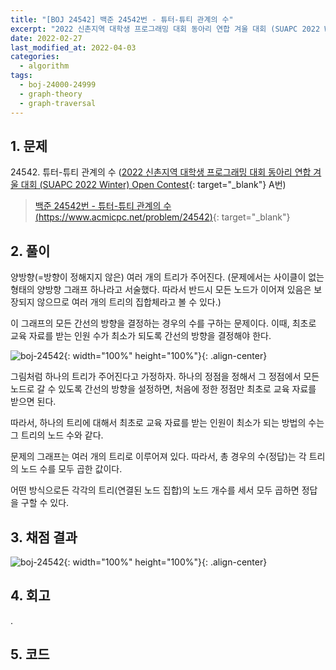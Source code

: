 ```yaml
---
title: "[BOJ 24542] 백준 24542번 - 튜터-튜티 관계의 수"
excerpt: "2022 신촌지역 대학생 프로그래밍 대회 동아리 연합 겨울 대회 (SUAPC 2022 Winter) Open Contest A번 - 백준 24542번 튜터-튜티 관계의 수 풀이"
date: 2022-02-27
last_modified_at: 2022-04-03
categories:
  - algorithm
tags:
  - boj-24000-24999
  - graph-theory
  - graph-traversal
---
```


## 1. 문제
$24542$. 튜터-튜티 관계의 수 ([2022 신촌지역 대학생 프로그래밍 대회 동아리 연합 겨울 대회 (SUAPC 2022 Winter) Open Contest](https://burningfalls.github.io/contest/2022-suapc-baekjoon-contest/){: target="_blank"} A번)

> [백준 24542번 - 튜터-튜티 관계의 수 (https://www.acmicpc.net/problem/24542)](https://www.acmicpc.net/problem/24542){: target="_blank"}

## 2. 풀이

양방향(=방향이 정해지지 않은) 여러 개의 트리가 주어진다. (문제에서는 사이클이 없는 형태의 양방향 그래프 하나라고 서술했다. 따라서 반드시 모든 노드가 이어져 있음은 보장되지 않으므로 여러 개의 트리의 집합체라고 볼 수 있다.) 

이 그래프의 모든 간선의 방향을 결정하는 경우의 수를 구하는 문제이다. 이때, 최초로 교육 자료를 받는 인원 수가 최소가 되도록 간선의 방향을 결정해야 한다. 

![boj-24542](https://user-images.githubusercontent.com/30232837/161430267-2cc08822-a779-46d1-9667-b08a70793818.png "boj-24542"){: width="100%" height="100%"}{: .align-center}

그림처럼 하나의 트리가 주어진다고 가정하자. 하나의 정점을 정해서 그 정점에서 모든 노드로 갈 수 있도록 간선의 방향을 설정하면, 처음에 정한 정점만 최초로 교육 자료를 받으면 된다. 

따라서, 하나의 트리에 대해서 최초로 교육 자료를 받는 인원이 최소가 되는 방법의 수는 그 트리의 노드 수와 같다. 

문제의 그래프는 여러 개의 트리로 이루어져 있다. 따라서, 총 경우의 수(정답)는 각 트리의 노드 수를 모두 곱한 값이다. 

어떤 방식으로든 각각의 트리(연결된 노드 집합)의 노드 개수를 세서 모두 곱하면 정답을 구할 수 있다.

## 3. 채점 결과

![boj-24542](https://user-images.githubusercontent.com/30232837/161430314-129695d5-c6c5-47f0-93fc-4e6855931267.png "boj-24542"){: width="100%" height="100%"}{: .align-center}

## 4. 회고

.

## 5. 코드

<script src="https://gist.github.com/BurningFalls/fd6a35b3c99dcde2b50afbc1bba5adf5.js"></script>